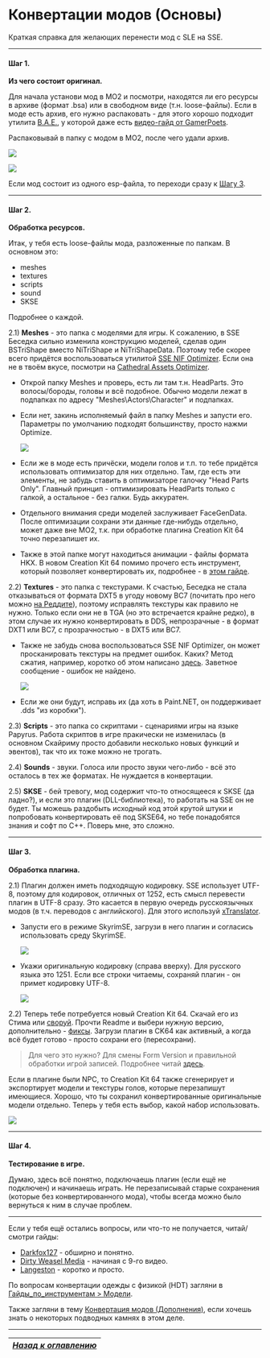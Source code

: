 # Конвертации модов (Основы)

Краткая справка для желающих перенести мод с SLE на SSE.

------

#### Шаг 1.
**Из чего состоит оригинал.**

Для начала установи мод в MO2 и посмотри, находятся ли его ресурсы в архиве (формат .bsa) или в свободном виде (т.н. loose-файлы). Если в моде есть архив, его нужно распаковать - для этого хорошо подходит утилита [B.A.E.](https://www.nexusmods.com/fallout4/mods/78/), у которой даже есть [видео-гайд от GamerPoets](https://www.youtube.com/watch?v=hw8PFGjgxYc).

Распаковывай в папку с модом в MO2, после чего удали архив.

![](../00_Resources/00_Conversion/001.PNG)

![](../00_Resources/00_Conversion/002.PNG)

Если мод состоит из одного esp-файла, то переходи сразу к [Шагу 3](#Шаг-3).

------

#### Шаг 2.
**Обработка ресурсов.**

Итак, у тебя есть loose-файлы мода, разложенные по папкам. В основном это:
+ meshes
+ textures
+ scripts
+ sound
+ SKSE

Подробнее о каждой.

2.1) **Meshes** - это папка с моделями для игры. К сожалению, в SSE Беседка сильно изменила конструкцию моделей, сделав один BSTriShape вместо NiTriShape и NiTriShapeData. Поэтому тебе скорее всего придётся воспользоваться утилитой [SSE NIF Optimizer](https://www.nexusmods.com/skyrimspecialedition/mods/4089/). Если она не в твоём вкусе, посмотри на [Cathedral Assets Optimizer](https://www.nexusmods.com/skyrimspecialedition/mods/23316).
+ Открой папку Meshes и проверь, есть ли там т.н. HeadParts. Это волосы/бороды, головы и всё подобное. Обычно модели лежат в подпапках по адресу "Meshes\Actors\Character" и подпапках.
+ Если нет, закинь исполняемый файл в папку Meshes и запусти его. Параметры по умолчанию подходят большинству, просто нажми Optimize.

    ![](../00_Resources/00_Conversion/003.PNG)

+ Если же в моде есть причёски, модели голов и т.п. то тебе придётся использовать оптимизатор для них отдельно. Там, где есть эти элементы, не забудь ставить в оптимизаторе галочку "Head Parts Only". Главный принцип - оптимизировать HeadParts только с галкой, а остальное - без галки. Будь аккуратен.
+ Отдельного внимания среди моделей заслуживает FaceGenData. После оптимизации сохрани эти данные где-нибудь отдельно, может даже вне МО2, т.к. при обработке плагина Creation Kit 64 точно перезапишет их.
+ Также в этой папке могут находиться анимации - файлы формата HKX. В новом Creation Kit 64 помимо прочего есть инструмент, который позволяет конвертировать их, подробнее - в [этом гайде](https://www.nexusmods.com/skyrimspecialedition/mods/2970).

2.2) **Textures** - это папка с текстурами. К счастью, Беседка не стала отказываться от формата DXT5 в угоду новому BC7 (почитать про него можно [на Реддите](https://www.reddit.com/r/skyrimmods/comments/5h6c0p/texture_compression_and_you_skyrim_se_edition/)), поэтому исправлять текстуры как правило не нужно. Только если они не в TGA (но это встречается крайне редко), в этом случае их нужно конвертировать в DDS, непрозрачные - в формат DXT1 или BC7, с прозрачностью - в DXT5 или BC7.
+ Также не забудь снова воспользоваться SSE NIF Optimizer, он может просканировать текстуры на предмет ошибок. Каких? Метод сжатия, например, коротко об этом написано [здесь](https://forums.nexusmods.com/index.php?/topic/5077930-skyrim-se-texture-formats-question/?p=44708080). Заветное сообщение - ошибок не найдено.  

    ![](../00_Resources/00_Conversion/004.PNG)  

+ Если же они будут, исправь их (да хоть в Paint.NET, он поддерживает .dds "из коробки").

2.3) **Scripts** - это папка со скриптами - сценариями игры на языке Papyrus. Работа скриптов в игре пракически не изменилась (в основном Скайриму просто добавили несколько новых функций и эвентов), так что их тоже можно не трогать.

2.4) **Sounds** - звуки. Голоса или просто звуки чего-либо - всё это осталось в тех же форматах. Не нуждается в конвертации.

2.5) **SKSE** - бей тревогу, мод содержит что-то относящееся к SKSE (да ладно?), и если это плагин (DLL-библиотека), то работать на SSE он не будет. Ты можешь раздобыть исходный код этой крутой штуки и попробовать конвертировать её под SKSE64, но тебе понадобятся знания и софт по C++. Поверь мне, это сложно.

------

#### Шаг 3.
**Обработка плагина.**

2.1) Плагин должен иметь подходящую кодировку. SSE использует UTF-8, поэтому для кодировок, отличных от 1252, есть смысл перевести плагин в UTF-8 сразу. Это касается в первую очередь русскоязычных модов (в т.ч. переводов с английского). Для этого используй [xTranslator](https://www.nexusmods.com/skyrimspecialedition/mods/134/).

+ Запусти его в режиме SkyrimSE, загрузи в него плагин и согласись использовать среду SkyrimSE.

    ![](../00_Resources/00_Conversion/005.PNG)

+ Укажи оригинальную кодировку (справа вверху). Для русского языка это 1251. Если все строки читаемы, сохраняй плагин - он примет кодировку UTF-8.

    ![](../00_Resources/00_Conversion/006.PNG)

2.2) Теперь тебе потребуется новый Creation Kit 64. Скачай его из Стима или [своруй](https://link.meridiano-web.com/sse:ck-merged). Прочти Readme и выбери нужную версию, дополнительно - [фиксы](https://www.nexusmods.com/skyrimspecialedition/mods/71371). Загрузи плагин в CK64 как активный, а когда всё будет готово - просто сохрани его (пересохрани).

> Для чего это нужно? Для смены Form Version и правильной обработки игрой записей. Подробнее читай [здесь](https://www.reddit.com/r/skyrimmods/comments/5lyvf6/actual_relevance_of_forms_4344/).

Если в плагине были NPC, то Creation Kit 64 также сгенерирует и экспортирует модели и текстуры голов, которые перезапишут имеющиеся. Хорошо, что ты сохранил конвертированные оригинальные модели отдельно. Теперь у тебя есть выбор, какой набор использовать.

![](../00_Resources/00_Conversion/007.PNG)

------

#### Шаг 4.
**Тестирование в игре.**

Думаю, здесь всё понятно, подключаешь плагин (если ещё не подключен) и начинаешь играть. Не перезаписывай старые сохранения (которые без конвертированного мода), чтобы всегда можно было вернуться к ним в случае проблем.

------

Если у тебя ещё остались вопросы, или что-то не получается, читай/смотри гайды:
+ [Darkfox127](https://www.youtube.com/watch?v=iOmMIr9ngTs) - обширно и понятно.
+ [Dirty Weasel Media](https://www.youtube.com/playlist?list=PLWMvEg2LxwXZLmwvxUGBayGrTSVxQfs1-) - начиная с 9-го видео.
+ [Langeston](https://www.nexusmods.com/skyrimspecialedition/mods/17990/) - коротко и просто.

По вопросам конвертации одежды с физикой (HDT) загляни в [Гайды_по_инструментам > Модели](02_Гайды_по_инструментам.md#Модели).

Также загляни в тему [Конвертация модов (Дополнения)](06_Конвертация_модов_Дополнения.md), если хочешь знать о некоторых подводных камнях в этом деле.

------

|[*Назад к оглавлению*](../01_Оглавление.md)|
|:---:|
